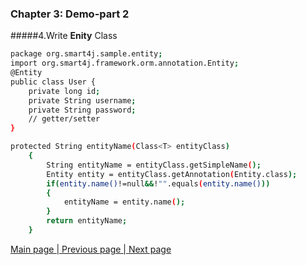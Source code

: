 ### Chapter 3: Demo-part 2
#####4.Write **Enity** Class
```sh
package org.smart4j.sample.entity;
import org.smart4j.framework.orm.annotation.Entity;
@Entity
public class User {
    private long id;
    private String username;
    private String password;
    // getter/setter
}

protected String entityName(Class<T> entityClass)
	{
		String entityName = entityClass.getSimpleName();
		Entity entity = entityClass.getAnnotation(Entity.class);
		if(entity.name()!=null&&!"".equals(entity.name()))
		{
			entityName = entity.name();
		}
		return entityName;
	}
```
     
          
          
<a href="/smart-framework.md"> Main page </a> <a href="/pages/6create-project.md">| Previous page </a> <a href="/pages/8write-service.md">| Next page</a>       
